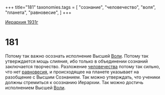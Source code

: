 +++
title="181"
taxonomies.tags = [
"сознание",
"человечество",
"воля",
"планета",
"равновесие",
]
+++

[Иерархия 1931г](/agni/19312)

# 181

Потому так важно осознать исполнение Высшей [Воли](/tags/воля). Потому так утверждается мощь слияния, ибо только в объединении сознаний заключается творчество. Разложение [человечества](/tags/человечество) потому так сильно, что нет [равновесия](/tags/равновесие), и происходящее на планете указывает на разобщение с Высшим Сознанием. Так можно утверждать, что ученики должны стремиться к осознанию Иерархии. Так можно достичь исполнением Высшей [Воли](/tags/воля).   

